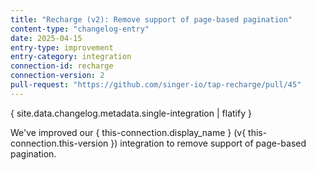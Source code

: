 ```yaml
---
title: "Recharge (v2): Remove support of page-based pagination"
content-type: "changelog-entry"
date: 2025-04-15
entry-type: improvement
entry-category: integration
connection-id: recharge
connection-version: 2
pull-request: "https://github.com/singer-io/tap-recharge/pull/45"
---
```

{ site.data.changelog.metadata.single-integration | flatify }

We've improved our { this-connection.display_name } (v{ this-connection.this-version }) integration to remove support of page-based pagination.